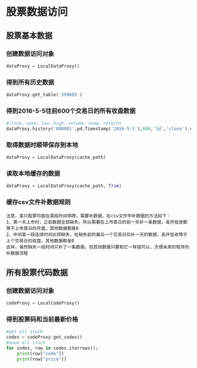 # 股票数据访问

## 股票基本数据

### 创建数据访问对象

```python
dataProxy = LocalDataProxy()
```

### 得到所有历史数据
```python
dataProxy.get_table('399005')
```
### 得到2016-5-5往前600个交易日的所有收盘数据
```python
#close、open、low、high、volume、vwap、returns
dataProxy.history('000001',pd.Timestamp('2016-5-5'),600,'1d','close').values
```

### 取得数据时顺带保存到本地
```python
dataProxy = LocalDataProxy(cache_path)
```

### 读取本地缓存的数据
```python
dataProxy = LocalDataProxy(cache_path, True)
```

### 缓存csv文件补数据规则

```
注意，某只股票可能在某段时间停牌，需要补数据，在csv文件中补数据的方法如下：
1、第一天上市时，之前数据全部缺失，所以需要在上市首日的前一天补一条数据，高开低收都等于上市首日的开盘，其他数据都是0
2、中间某一段连续时间出现缺失，在缺失前的最后一个交易日后补一天的数据，高开低收等于上个交易日的收盘，其他数据都是0
这样，虽然缺失一段时间只补了一条数据，但其他数据只要和它一样就可以，方便未来的程序的补数据流程
```

## 所有股票代码数据

### 创建数据访问对象
```python
codeProxy = LocalCodeProxy()
```
### 得到股票码和当前最新价格
```python
#get all stock
codes = codeProxy.get_codes()
#enum all stock
for index, row in codes.iterrows():
    print(row["code"])
    print(row["price"])
```

